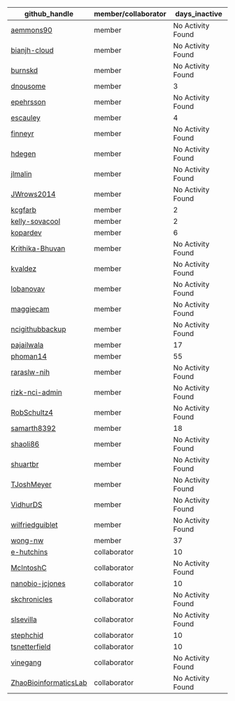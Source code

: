 
| github_handle   | member/collaborator | days_inactive |
|-----------------|----------------------|---------------|
| [aemmons90](https://github.com/aemmons90) | member               | No Activity Found |
| [bianjh-cloud](https://github.com/bianjh-cloud) | member               | No Activity Found |
| [burnskd](https://github.com/burnskd) | member               | No Activity Found |
| [dnousome](https://github.com/dnousome) | member               | 3             |
| [epehrsson](https://github.com/epehrsson) | member               | No Activity Found |
| [escauley](https://github.com/escauley) | member               | 4             |
| [finneyr](https://github.com/finneyr) | member               | No Activity Found |
| [hdegen](https://github.com/hdegen) | member               | No Activity Found |
| [jlmalin](https://github.com/jlmalin) | member               | No Activity Found |
| [JWrows2014](https://github.com/JWrows2014) | member               | No Activity Found |
| [kcgfarb](https://github.com/kcgfarb) | member               | 2             |
| [kelly-sovacool](https://github.com/kelly-sovacool) | member               | 2             |
| [kopardev](https://github.com/kopardev) | member               | 6             |
| [Krithika-Bhuvan](https://github.com/Krithika-Bhuvan) | member               | No Activity Found |
| [kvaldez](https://github.com/kvaldez) | member               | No Activity Found |
| [lobanovav](https://github.com/lobanovav) | member               | No Activity Found |
| [maggiecam](https://github.com/maggiecam) | member               | No Activity Found |
| [ncigithubbackup](https://github.com/ncigithubbackup) | member               | No Activity Found |
| [pajailwala](https://github.com/pajailwala) | member               | 17            |
| [phoman14](https://github.com/phoman14) | member               | 55            |
| [raraslw-nih](https://github.com/raraslw-nih) | member               | No Activity Found |
| [rizk-nci-admin](https://github.com/rizk-nci-admin) | member               | No Activity Found |
| [RobSchultz4](https://github.com/RobSchultz4) | member               | No Activity Found |
| [samarth8392](https://github.com/samarth8392) | member               | 18            |
| [shaoli86](https://github.com/shaoli86) | member               | No Activity Found |
| [shuartbr](https://github.com/shuartbr) | member               | No Activity Found |
| [TJoshMeyer](https://github.com/TJoshMeyer) | member               | No Activity Found |
| [VidhurDS](https://github.com/VidhurDS) | member               | No Activity Found |
| [wilfriedguiblet](https://github.com/wilfriedguiblet) | member               | No Activity Found |
| [wong-nw](https://github.com/wong-nw) | member               | 37            |
| [e-hutchins](https://github.com/e-hutchins) | collaborator         | 10            |
| [McIntoshC](https://github.com/McIntoshC) | collaborator         | No Activity Found |
| [nanobio-jcjones](https://github.com/nanobio-jcjones) | collaborator         | 10            |
| [skchronicles](https://github.com/skchronicles) | collaborator         | No Activity Found |
| [slsevilla](https://github.com/slsevilla) | collaborator         | No Activity Found |
| [stephchid](https://github.com/stephchid) | collaborator         | 10            |
| [tsnetterfield](https://github.com/tsnetterfield) | collaborator         | 10            |
| [vinegang](https://github.com/vinegang) | collaborator         | No Activity Found |
| [ZhaoBioinformaticsLab](https://github.com/ZhaoBioinformaticsLab) | collaborator         | No Activity Found |
